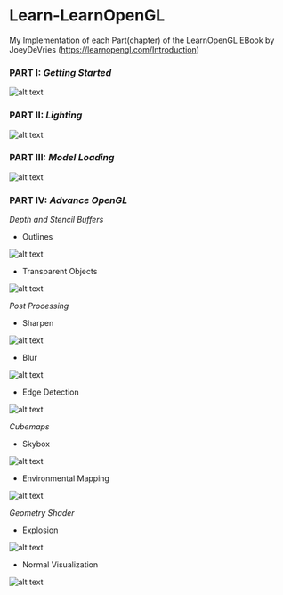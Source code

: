 # Learn-LearnOpenGL
My Implementation of each Part(chapter) of the LearnOpenGL EBook by JoeyDeVries  (https://learnopengl.com/Introduction)

### PART I: *Getting Started*
![alt text](https://github.com/tic-tacs/Learn-LearnOpenGL/blob/main/DemoGifs/Part1.gif) 

### PART II: *Lighting*
![alt text](https://github.com/tic-tacs/Learn-LearnOpenGL/blob/main/DemoGifs/Part2.gif?raw=true) 

### PART III: *Model Loading*
![alt text](https://github.com/tic-tacs/Learn-LearnOpenGL/blob/main/DemoGifs/Part3.gif?raw=true) 

### PART IV: *Advance OpenGL*
*Depth and Stencil Buffers*
 
- Outlines

![alt text](https://github.com/tic-tacs/Learn-LearnOpenGL/blob/main/DemoGifs/Part4_Outline.gif) 

- Transparent Objects

![alt text](https://github.com/tic-tacs/Learn-LearnOpenGL/blob/main/DemoGifs/Part4_Transparent.gif) 

*Post Processing*

- Sharpen

![alt text](https://github.com/tic-tacs/Learn-LearnOpenGL/blob/main/DemoGifs/Sharpen.gif) 

- Blur

![alt text](https://github.com/tic-tacs/Learn-LearnOpenGL/blob/main/DemoGifs/Blur.gif) 

- Edge Detection

![alt text](https://github.com/tic-tacs/Learn-LearnOpenGL/blob/main/DemoGifs/Edge_Detection.gif) 

*Cubemaps*

- Skybox

![alt text](https://github.com/tic-tacs/Learn-LearnOpenGL/blob/main/DemoGifs/skybox.gif) 

- Environmental Mapping

![alt text](https://github.com/tic-tacs/Learn-LearnOpenGL/blob/main/DemoGifs/environmental_mapping.gif) 

*Geometry Shader*

- Explosion

![alt text](https://github.com/tic-tacs/Learn-LearnOpenGL/blob/main/DemoGifs/explosion.gif) 

- Normal Visualization

![alt text](https://github.com/tic-tacs/Learn-LearnOpenGL/blob/main/DemoGifs/normals.gif) 
